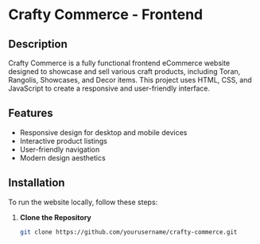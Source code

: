 # Crafty Commerce - Frontend

## Description

Crafty Commerce is a fully functional frontend eCommerce website designed to showcase and sell various craft products, including Toran, Rangolis, Showcases, and Decor items. This project uses HTML, CSS, and JavaScript to create a responsive and user-friendly interface.

## Features

- Responsive design for desktop and mobile devices
- Interactive product listings
- User-friendly navigation
- Modern design aesthetics

## Installation

To run the website locally, follow these steps:

1. **Clone the Repository**

   ```bash
   git clone https://github.com/yourusername/crafty-commerce.git
